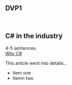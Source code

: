 ## DVP1 

<!--
Integrated = Notes on Assigned Reaseach
Credit for 2 hours of imtegrative  / GPS remain in good shape!
-->

<br>

## C# in the industry

4-5 sentences.  
[Why C#](https://www.oreilly.com/library/view/programming-c-80/9781492056805/ch01.html#why_chashquestion_mark)

This article went into details...

* Item one 
* Itemn two
